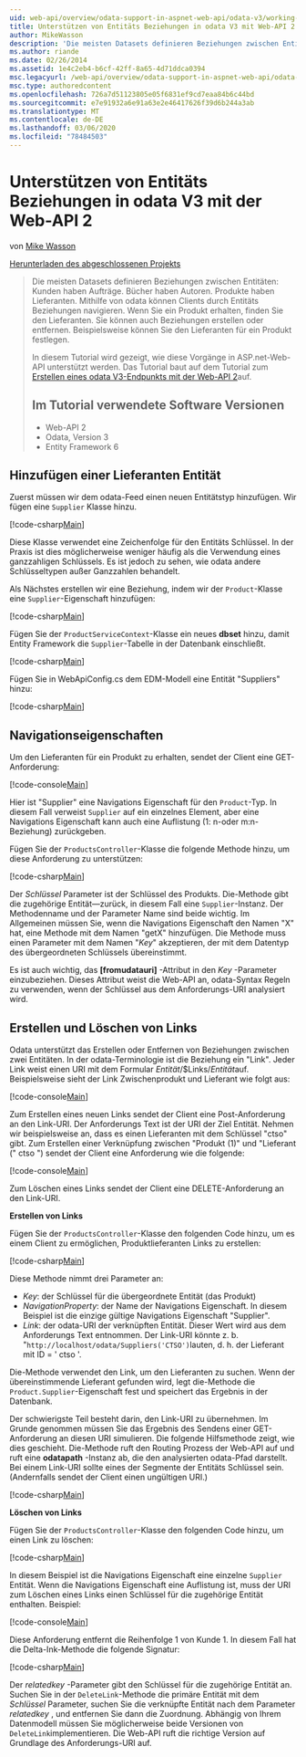 ```yaml
---
uid: web-api/overview/odata-support-in-aspnet-web-api/odata-v3/working-with-entity-relations
title: Unterstützen von Entitäts Beziehungen in odata V3 mit Web-API 2 | Microsoft-Dokumentation
author: MikeWasson
description: 'Die meisten Datasets definieren Beziehungen zwischen Entitäten: Kunden haben Aufträge. Bücher haben Autoren. Produkte haben Lieferanten. Mithilfe von odata können Clients navigieren...'
ms.author: riande
ms.date: 02/26/2014
ms.assetid: 1e4c2eb4-b6cf-42ff-8a65-4d71ddca0394
msc.legacyurl: /web-api/overview/odata-support-in-aspnet-web-api/odata-v3/working-with-entity-relations
msc.type: authoredcontent
ms.openlocfilehash: 726a7d51123805e05f6831ef9cd7eaa84b6c44bd
ms.sourcegitcommit: e7e91932a6e91a63e2e46417626f39d6b244a3ab
ms.translationtype: MT
ms.contentlocale: de-DE
ms.lasthandoff: 03/06/2020
ms.locfileid: "78484503"
---
```

# <a name="supporting-entity-relations-in-odata-v3-with-web-api-2"></a>Unterstützen von Entitäts Beziehungen in odata V3 mit der Web-API 2

von [Mike Wasson](https://github.com/MikeWasson)

[Herunterladen des abgeschlossenen Projekts](https://code.msdn.microsoft.com/ASPNET-Web-API-OData-cecdb524)

> Die meisten Datasets definieren Beziehungen zwischen Entitäten: Kunden haben Aufträge. Bücher haben Autoren. Produkte haben Lieferanten. Mithilfe von odata können Clients durch Entitäts Beziehungen navigieren. Wenn Sie ein Produkt erhalten, finden Sie den Lieferanten. Sie können auch Beziehungen erstellen oder entfernen. Beispielsweise können Sie den Lieferanten für ein Produkt festlegen.
> 
> In diesem Tutorial wird gezeigt, wie diese Vorgänge in ASP.net-Web-API unterstützt werden. Das Tutorial baut auf dem Tutorial zum [Erstellen eines odata V3-Endpunkts mit der Web-API 2](creating-an-odata-endpoint.md)auf.
> 
> ## <a name="software-versions-used-in-the-tutorial"></a>Im Tutorial verwendete Software Versionen
> 
> 
> - Web-API 2
> - Odata, Version 3
> - Entity Framework 6

## <a name="add-a-supplier-entity"></a>Hinzufügen einer Lieferanten Entität

Zuerst müssen wir dem odata-Feed einen neuen Entitätstyp hinzufügen. Wir fügen eine `Supplier` Klasse hinzu.

[!code-csharp[Main](working-with-entity-relations/samples/sample1.cs)]

Diese Klasse verwendet eine Zeichenfolge für den Entitäts Schlüssel. In der Praxis ist dies möglicherweise weniger häufig als die Verwendung eines ganzzahligen Schlüssels. Es ist jedoch zu sehen, wie odata andere Schlüsseltypen außer Ganzzahlen behandelt.

Als Nächstes erstellen wir eine Beziehung, indem wir der `Product`-Klasse eine `Supplier`-Eigenschaft hinzufügen:

[!code-csharp[Main](working-with-entity-relations/samples/sample2.cs)]

Fügen Sie der `ProductServiceContext`-Klasse ein neues **dbset** hinzu, damit Entity Framework die `Supplier`-Tabelle in der Datenbank einschließt.

[!code-csharp[Main](working-with-entity-relations/samples/sample3.cs?highlight=9)]

Fügen Sie in WebApiConfig.cs dem EDM-Modell eine Entität "Suppliers" hinzu:

[!code-csharp[Main](working-with-entity-relations/samples/sample4.cs?highlight=4)]

## <a name="navigation-properties"></a>Navigationseigenschaften

Um den Lieferanten für ein Produkt zu erhalten, sendet der Client eine GET-Anforderung:

[!code-console[Main](working-with-entity-relations/samples/sample5.cmd)]

Hier ist "Supplier" eine Navigations Eigenschaft für den `Product`-Typ. In diesem Fall verweist `Supplier` auf ein einzelnes Element, aber eine Navigations Eigenschaft kann auch eine Auflistung (1: n-oder m:n-Beziehung) zurückgeben.

Fügen Sie der `ProductsController`-Klasse die folgende Methode hinzu, um diese Anforderung zu unterstützen:

[!code-csharp[Main](working-with-entity-relations/samples/sample6.cs)]

Der *Schlüssel* Parameter ist der Schlüssel des Produkts. Die-Methode gibt die zugehörige Entität&#8212;zurück, in diesem Fall eine `Supplier`-Instanz. Der Methodenname und der Parameter Name sind beide wichtig. Im Allgemeinen müssen Sie, wenn die Navigations Eigenschaft den Namen "X" hat, eine Methode mit dem Namen "getX" hinzufügen. Die Methode muss einen Parameter mit dem Namen "*Key*" akzeptieren, der mit dem Datentyp des übergeordneten Schlüssels übereinstimmt.

Es ist auch wichtig, das **[fromudatauri]** -Attribut in den *Key* -Parameter einzubeziehen. Dieses Attribut weist die Web-API an, odata-Syntax Regeln zu verwenden, wenn der Schlüssel aus dem Anforderungs-URI analysiert wird.

## <a name="creating-and-deleting-links"></a>Erstellen und Löschen von Links

Odata unterstützt das Erstellen oder Entfernen von Beziehungen zwischen zwei Entitäten. In der odata-Terminologie ist die Beziehung ein "Link". Jeder Link weist einen URI mit dem Formular *Entität*/$Links/*Entität*auf. Beispielsweise sieht der Link Zwischenprodukt und Lieferant wie folgt aus:

[!code-console[Main](working-with-entity-relations/samples/sample7.cmd)]

Zum Erstellen eines neuen Links sendet der Client eine Post-Anforderung an den Link-URI. Der Anforderungs Text ist der URI der Ziel Entität. Nehmen wir beispielsweise an, dass es einen Lieferanten mit dem Schlüssel "ctso" gibt. Zum Erstellen einer Verknüpfung zwischen "Produkt (1)" und "Lieferant (" ctso ") sendet der Client eine Anforderung wie die folgende:

[!code-console[Main](working-with-entity-relations/samples/sample8.cmd)]

Zum Löschen eines Links sendet der Client eine DELETE-Anforderung an den Link-URI.

**Erstellen von Links**

Fügen Sie der `ProductsController`-Klasse den folgenden Code hinzu, um es einem Client zu ermöglichen, Produktlieferanten Links zu erstellen:

[!code-csharp[Main](working-with-entity-relations/samples/sample9.cs)]

Diese Methode nimmt drei Parameter an:

- *Key*: der Schlüssel für die übergeordnete Entität (das Produkt)
- *NavigationProperty*: der Name der Navigations Eigenschaft. In diesem Beispiel ist die einzige gültige Navigations Eigenschaft "Supplier".
- *Link*: der odata-URI der verknüpften Entität. Dieser Wert wird aus dem Anforderungs Text entnommen. Der Link-URI könnte z. b. "`http://localhost/odata/Suppliers('CTSO')`lauten, d. h. der Lieferant mit ID = ' ctso '.

Die-Methode verwendet den Link, um den Lieferanten zu suchen. Wenn der übereinstimmende Lieferant gefunden wird, legt die-Methode die `Product.Supplier`-Eigenschaft fest und speichert das Ergebnis in der Datenbank.

Der schwierigste Teil besteht darin, den Link-URI zu übernehmen. Im Grunde genommen müssen Sie das Ergebnis des Sendens einer GET-Anforderung an diesen URI simulieren. Die folgende Hilfsmethode zeigt, wie dies geschieht. Die-Methode ruft den Routing Prozess der Web-API auf und ruft eine **odatapath** -Instanz ab, die den analysierten odata-Pfad darstellt. Bei einem Link-URI sollte eines der Segmente der Entitäts Schlüssel sein. (Andernfalls sendet der Client einen ungültigen URI.)

[!code-csharp[Main](working-with-entity-relations/samples/sample10.cs)]

**Löschen von Links**

Fügen Sie der `ProductsController`-Klasse den folgenden Code hinzu, um einen Link zu löschen:

[!code-csharp[Main](working-with-entity-relations/samples/sample11.cs)]

In diesem Beispiel ist die Navigations Eigenschaft eine einzelne `Supplier` Entität. Wenn die Navigations Eigenschaft eine Auflistung ist, muss der URI zum Löschen eines Links einen Schlüssel für die zugehörige Entität enthalten. Beispiel:

[!code-console[Main](working-with-entity-relations/samples/sample12.cmd)]

Diese Anforderung entfernt die Reihenfolge 1 von Kunde 1. In diesem Fall hat die Delta-Ink-Methode die folgende Signatur:

[!code-csharp[Main](working-with-entity-relations/samples/sample13.cs)]

Der *relatedkey* -Parameter gibt den Schlüssel für die zugehörige Entität an. Suchen Sie in der `DeleteLink`-Methode die primäre Entität mit dem *Schlüssel* Parameter, suchen Sie die verknüpfte Entität nach dem Parameter *relatedkey* , und entfernen Sie dann die Zuordnung. Abhängig von Ihrem Datenmodell müssen Sie möglicherweise beide Versionen von `DeleteLink`implementieren. Die Web-API ruft die richtige Version auf Grundlage des Anforderungs-URI auf.
